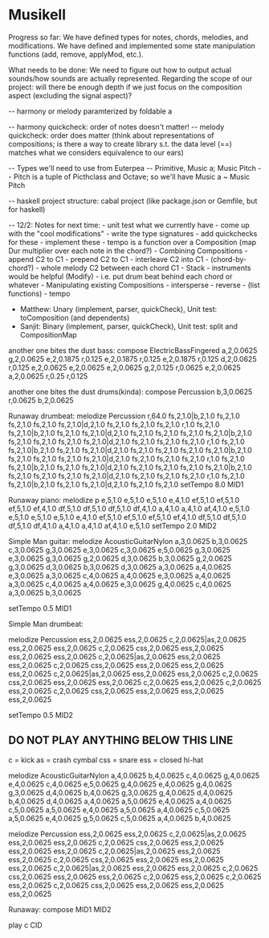 # Musikell

Progress so far: We have defined types for notes, chords, melodies, and modifications. We have defined and implemented some state
manipulation functions (add, remove, applyMod, etc.).

What needs to be done: We need to figure out how to output actual sounds/how sounds are actually represented. Regarding the scope
of our project: will there be enough depth if we just focus on the composition aspect (excluding the signal aspect)?


-- harmony or melody paramterized by foldable a


-- harmony quickcheck: order of notes doesn't matter!
-- melody quickcheck: order does matter (think about representations of compositions; is there a way to create library s.t. the data level (==) matches what we considers equivalence to our ears)

-- Types we'll need to use from Euterpea
-- Primitive, Music a; Music Pitch
-- Pitch is a tuple of Picthclass and Octave; so we'll have Music a ~ Music Pitch

-- haskell project structure: cabal project (like package.json or Gemfile, but for haskell)


-- 12/2: Notes for next time:
    - unit test what we currently have
    - come up with the "cool modifications"
        - write the type signatures
        - add quickchecks for these
        - implement these
    - tempo is a function over a Composition (map Dur multiplier over each note in the chord?)
    - Combining Compositions
        - append C2 to C1
        - prepend C2 to C1
        - interleave C2 into C1
            - (chord-by-chord?)
            - whole melody C2 between each chord C1
        - Stack
            - instruments would be helpful (Modify)
            - i.e. put drum beat behind each chord or whatever
    - Manipulating existing Compositions
        - intersperse
        - reverse
        - (list functions)
        - tempo


- Matthew: Unary (implement, parser, quickCheck),
            Unit test: toComposition (and dependents)
- Sanjit: Binary (implement, parser, quickCheck),
            Unit test: split and CompositionMap


another one bites the dust bass: compose ElectricBassFingered a,2,0.0625 g,2,0.0625 e,2,0.1875 r,0.125 e,2,0.1875 r,0.125 e,2,0.1875 r,0.125 d,2,0.0625 r,0.125 e,2,0.0625 e,2,0.0625 e,2,0.0625 g,2,0.125 r,0.0625 e,2,0.0625 a,2,0.0625 r,0.25 r,0.125

another one bites the dust drums(kinda): compose Percussion b,3,0.0625 r,0.0625 b,2,0.0625

Runaway drumbeat:
melodize Percussion r,64.0 fs,2,1.0|b,2,1.0 fs,2,1.0 fs,2,1.0 fs,2,1.0 fs,2,1.0|d,2,1.0 fs,2,1.0 fs,2,1.0 fs,2,1.0 r,1.0 fs,2,1.0 fs,2,1.0|b,2,1.0 fs,2,1.0 fs,2,1.0|d,2,1.0 fs,2,1.0 fs,2,1.0 fs,2,1.0 fs,2,1.0|b,2,1.0 fs,2,1.0 fs,2,1.0 fs,2,1.0 fs,2,1.0|d,2,1.0 fs,2,1.0 fs,2,1.0 fs,2,1.0 r,1.0 fs,2,1.0 fs,2,1.0|b,2,1.0 fs,2,1.0 fs,2,1.0|d,2,1.0 fs,2,1.0 fs,2,1.0 fs,2,1.0 fs,2,1.0|b,2,1.0 fs,2,1.0 fs,2,1.0 fs,2,1.0 fs,2,1.0|d,2,1.0 fs,2,1.0 fs,2,1.0 fs,2,1.0 r,1.0 fs,2,1.0 fs,2,1.0|b,2,1.0 fs,2,1.0 fs,2,1.0|d,2,1.0 fs,2,1.0 fs,2,1.0 fs,2,1.0 fs,2,1.0|b,2,1.0 fs,2,1.0 fs,2,1.0 fs,2,1.0 fs,2,1.0|d,2,1.0 fs,2,1.0 fs,2,1.0 fs,2,1.0 r,1.0 fs,2,1.0 fs,2,1.0|b,2,1.0 fs,2,1.0 fs,2,1.0|d,2,1.0 fs,2,1.0 fs,2,1.0 
setTempo 8.0 MID1

Runaway piano:
melodize p e,5,1.0 e,5,1.0 e,5,1.0 e,4,1.0 ef,5,1.0 ef,5,1.0 ef,5,1.0 ef,4,1.0 df,5,1.0 df,5,1.0 df,5,1.0 df,4,1.0 a,4,1.0 a,4,1.0 af,4,1.0 e,5,1.0 e,5,1.0 e,5,1.0 e,5,1.0 e,4,1.0 ef,5,1.0 ef,5,1.0 ef,5,1.0 ef,4,1.0 df,5,1.0 df,5,1.0 df,5,1.0 df,4,1.0 a,4,1.0 a,4,1.0 af,4,1.0 e,5,1.0
setTempo 2.0 MID2

Simple Man guitar:
melodize AcousticGuitarNylon a,3,0.0625 b,3,0.0625 c,3,0.0625 g,3,0.0625 e,3,0.0625 c,3,0.0625 e,5,0.0625 g,3,0.0625 e,3,0.0625 g,3,0.0625 g,2,0.0625 d,3,0.0625 b,3,0.0625 g,2,0.0625 g,3,0.0625 d,3,0.0625 b,3,0.0625 d,3,0.0625 a,3,0.0625 a,4,0.0625 e,3,0.0625 a,3,0.0625 c,4,0.0625 a,4,0.0625 e,3,0.0625 a,4,0.0625 a,3,0.0625 c,4,0.0625 a,4,0.0625 e,3,0.0625 g,4,0.0625 c,4,0.0625 a,3,0.0625 b,3,0.0625

setTempo 0.5 MID1

Simple Man drumbeat:

melodize Percussion ess,2,0.0625 ess,2,0.0625 c,2,0.0625|as,2,0.0625 ess,2,0.0625 ess,2,0.0625 c,2,0.0625 css,2,0.0625 ess,2,0.0625 ess,2,0.0625 ess,2,0.0625 c,2,0.0625|as,2,0.0625 ess,2,0.0625 ess,2,0.0625 c,2,0.0625 css,2,0.0625 ess,2,0.0625 ess,2,0.0625 ess,2,0.0625 c,2,0.0625|as,2,0.0625 ess,2,0.0625 ess,2,0.0625 c,2,0.0625 css,2,0.0625 ess,2,0.0625 ess,2,0.0625 c,2,0.0625 ess,2,0.0625 c,2,0.0625 ess,2,0.0625 c,2,0.0625 css,2,0.0625 ess,2,0.0625 ess,2,0.0625 ess,2,0.0625

setTempo 0.5 MID2


DO NOT PLAY ANYTHING BELOW THIS LINE
-----------------------------

c = kick
as = crash cymbal
css = snare
ess = closed hi-hat

melodize AcousticGuitarNylon 
a,4,0.0625 b,4,0.0625
c,4,0.0625 g,4,0.0625 e,4,0.0625 c,4,0.0625
e,5,0.0625 g,4,0.0625 e,4,0.0625 g,4,0.0625
g,3,0.0625 d,4,0.0625 b,4,0.0625 g,3,0.0625
g,4,0.0625 d,4,0.0625 b,4,0.0625 d,4,0.0625 
a,4,0.0625 a,5,0.0625 e,4,0.0625 a,4,0.0625 
c,5,0.0625 a,5,0.0625 e,4,0.0625 a,5,0.0625 
a,4,0.0625 c,5,0.0625 a,5,0.0625 e,4,0.0625 
g,5,0.0625 c,5,0.0625 a,4,0.0625 b,4,0.0625

melodize Percussion 
ess,2,0.0625 ess,2,0.0625
c,2,0.0625|as,2,0.0625 ess,2,0.0625 ess,2,0.0625
c,2,0.0625 css,2,0.0625 ess,2,0.0625 ess,2,0.0625
ess,2,0.0625 c,2,0.0625|as,2,0.0625 ess,2,0.0625
ess,2,0.0625 c,2,0.0625 css,2,0.0625 ess,2,0.0625
ess,2,0.0625 ess,2,0.0625 c,2,0.0625|as,2,0.0625
ess,2,0.0625 ess,2,0.0625 c,2,0.0625 css,2,0.0625
ess,2,0.0625 ess,2,0.0625 c,2,0.0625 ess,2,0.0625
c,2,0.0625 ess,2,0.0625 c,2,0.0625 css,2,0.0625 ess,2,0.0625 ess,2,0.0625 ess,2,0.0625


Runaway:
compose MID1 MID2

play c CID
